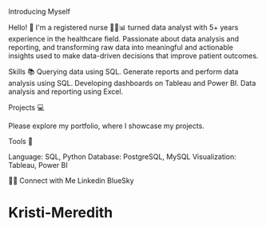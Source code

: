 Introducing Myself 

Hello! 👋 I'm a registered nurse 👩‍⚕️📊 turned data analyst with 5+ years experience in the healthcare field. Passionate about data analysis and reporting, and transforming raw data into meaningful and actionable insights used to make data-driven decisions that improve patient outcomes.

Skills 📚
Querying data using SQL.
Generate reports and perform data analysis using SQL.
Developing dashboards on Tableau and Power BI.
Data analysis and reporting using Excel.
 
Projects 💻

Please explore my portfolio, where I showcase my projects.

Tools 🔧

Language: SQL, Python
Database: PostgreSQL, MySQL
Visualization: Tableau, Power BI

👋🏻 Connect with Me
Linkedin
BlueSky

# Kristi-Meredith
